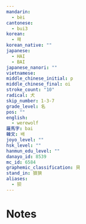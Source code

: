 ```yaml
---
mandarin:
  - bèi
cantonese:
  - bui3
korean:
  - 패
korean_native: ""
japanese:
  - HAI
  - BAI
japanese_nanori: ""
vietnamese:
middle_chinese_initial: p
middle_chinese_final: ɑi
stroke_count: "10"
radical: 犬
skip_number: 1-3-7
grade_level: 名
pos: ""
english:
  - werewolf
羅馬字: bai
韓文: 배
joyo_level: ""
hsk_level: ""
hanmun_edu_level: ""
danayo_id: 8539
mc_id: 6584
graphemic_classification: 貝
stand_in: 狼狽
aliases:
  - 狈
---
```


# Notes
